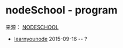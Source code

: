 # nodeSchool - program

来源： [NODESCHOOL](http://nodeschool.io/zh-cn/)

* [learnyounode](https://github.com/workshopper/learnyounode) 2015-09-16 -- ?